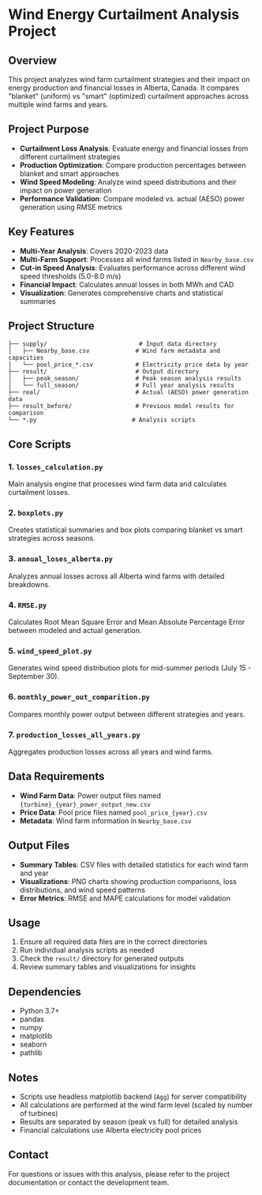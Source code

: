 # Wind Energy Curtailment Analysis Project

## Overview

This project analyzes wind farm curtailment strategies and their impact on energy production and financial losses in Alberta, Canada. It compares "blanket" (uniform) vs "smart" (optimized) curtailment approaches across multiple wind farms and years.

## Project Purpose

- **Curtailment Loss Analysis**: Evaluate energy and financial losses from different curtailment strategies
- **Production Optimization**: Compare production percentages between blanket and smart approaches
- **Wind Speed Modeling**: Analyze wind speed distributions and their impact on power generation
- **Performance Validation**: Compare modeled vs. actual (AESO) power generation using RMSE metrics

## Key Features

- **Multi-Year Analysis**: Covers 2020-2023 data
- **Multi-Farm Support**: Processes all wind farms listed in `Nearby_base.csv`
- **Cut-in Speed Analysis**: Evaluates performance across different wind speed thresholds (5.0-8.0 m/s)
- **Financial Impact**: Calculates annual losses in both MWh and CAD
- **Visualization**: Generates comprehensive charts and statistical summaries

## Project Structure

```
├── supply/                          # Input data directory
│   ├── Nearby_base.csv             # Wind farm metadata and capacities
│   └── pool_price_*.csv            # Electricity price data by year
├── result/                         # Output directory
│   ├── peak_season/                # Peak season analysis results
│   └── full_season/                # Full year analysis results
├── real/                           # Actual (AESO) power generation data
├── result_before/                  # Previous model results for comparison
└── *.py                           # Analysis scripts
```

## Core Scripts

### 1. `losses_calculation.py`

Main analysis engine that processes wind farm data and calculates curtailment losses.

### 2. `boxplots.py`

Creates statistical summaries and box plots comparing blanket vs smart strategies across seasons.

### 3. `annual_loses_alberta.py`

Analyzes annual losses across all Alberta wind farms with detailed breakdowns.

### 4. `RMSE.py`

Calculates Root Mean Square Error and Mean Absolute Percentage Error between modeled and actual generation.

### 5. `wind_speed_plot.py`

Generates wind speed distribution plots for mid-summer periods (July 15 - September 30).

### 6. `monthly_power_out_comparition.py`

Compares monthly power output between different strategies and years.

### 7. `production_losses_all_years.py`

Aggregates production losses across all years and wind farms.

## Data Requirements

- **Wind Farm Data**: Power output files named `{turbine}_{year}_power_output_new.csv`
- **Price Data**: Pool price files named `pool_price_{year}.csv`
- **Metadata**: Wind farm information in `Nearby_base.csv`

## Output Files

- **Summary Tables**: CSV files with detailed statistics for each wind farm and year
- **Visualizations**: PNG charts showing production comparisons, loss distributions, and wind speed patterns
- **Error Metrics**: RMSE and MAPE calculations for model validation

## Usage

1. Ensure all required data files are in the correct directories
2. Run individual analysis scripts as needed
3. Check the `result/` directory for generated outputs
4. Review summary tables and visualizations for insights

## Dependencies

- Python 3.7+
- pandas
- numpy
- matplotlib
- seaborn
- pathlib

## Notes

- Scripts use headless matplotlib backend (`Agg`) for server compatibility
- All calculations are performed at the wind farm level (scaled by number of turbines)
- Results are separated by season (peak vs full) for detailed analysis
- Financial calculations use Alberta electricity pool prices

## Contact

For questions or issues with this analysis, please refer to the project documentation or contact the development team.
